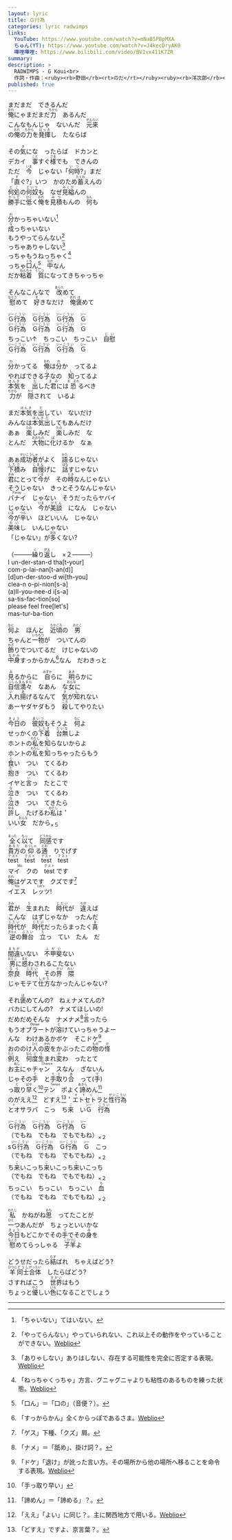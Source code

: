 ```yaml
---
layout: lyric
title: Ｇ行為
categories: lyric radwimps
links:
  YouTube: https://www.youtube.com/watch?v=mNaB5PBpMXA
  ちゅん(YT): https://www.youtube.com/watch?v=J4kecDryAK0
  嗶哩嗶哩: https://www.bilibili.com/video/BV1vx411K7ZR
summary: 
description: >
  RADWIMPS - G Koui<br>
  作詞・作曲：<ruby><rb>野田</rb><rt>のだ</rt></ruby><ruby><rb>洋次郎</rb><rt>ようじろう</rt></ruby><br>
published: true
---
```


まだまだ　できるんだ<br><ruby><rb>俺</rb><rt>おれ</rt></ruby>にゃまだまだ<ruby><rb>力</rb><rt>ちから</rt></ruby>　あるんだ<br>こんなもんじゃ　ないんだ　<ruby><rb>元来</rb><rt>がんらい</rt></ruby><br>の<ruby><rb>俺</rb><rt>おれ</rt></ruby>の<ruby><rb>力</rb><rt>ちから</rt></ruby>を<ruby><rb>発揮</rb><rt>はっき</rt></ruby>し　たならば<br>

その<ruby><rb>気</rb><rt>き</rt></ruby>にな　ったらば　ドカンと<br>デカイ　<ruby><rb>事</rb><rt>こと</rt></ruby>すぐ<ruby><rb>様</rb><rt>さま</rt></ruby>でも　できんの<br>ただ　<ruby><rb>今</rb><rt>いま</rt></ruby>　じゃない「<ruby><rb>何時</rb><rt>いつ</rt></ruby>?」まだ<br>「<ruby><rb>直</rb><rt>す</rt></ruby>ぐ?」いつ　かのため<ruby><rb>蓄</rb><rt>たくわ</rt></ruby>えんの<br><ruby><rb>何処</rb><rt>どこ</rt></ruby>の<ruby><rb>何奴</rb><rt>どいつ</rt></ruby>も　なぜ<ruby><rb>見縊</rb><rt>みくび</rt></ruby>んの<br><ruby><rb>勝手</rb><rt>かって</rt></ruby>に<ruby><rb>低</rb><rt>ひく</rt></ruby>く<ruby><rb>俺</rb><rt>おれ</rt></ruby>を<ruby><rb>見積</rb><rt>みつ</rt></ruby>もんの　<ruby><rb>何</rb><rt>なん</rt></ruby>も<br>

<ruby><rb>分</rb><rt>わ</rt></ruby>かっちゃいない[^cha]<br><ruby><rb>成</rb><rt>な</rt></ruby>っちゃいない<br>もうやってらんない[^teran]<br>っちゃありゃしない[^arya]<br>っちゃもうねっちゃく[^necchakuccha]<br>っちゃ<ruby><rb>口</rb><rt>くち</rt></ruby>ん[^no2n]　<ruby><rb>中</rb><rt>なか</rt></ruby>なん<br>だか<ruby><rb>粘着　質</rb><rt>ねんちゃ　くしつ</rt></ruby>になってきちゃっちゃ<br>

そんなこんなで　<ruby><rb>改</rb><rt>あらた</rt></ruby>めて<br><ruby><rb>慰</rb><rt>なぐさ</rt></ruby>めて　<ruby><rb>好</rb><rt>す</rt></ruby>きなだけ　<ruby><rb>俺</rb><rt>おれ</rt></ruby><ruby><rb>褒</rb><rt>ほ</rt></ruby>めて<br>

<ruby><rb>Ｇ</rb><rt>ジー</rt></ruby><ruby><rb>行為</rb><rt>こうい</rt></ruby>　<ruby><rb>Ｇ</rb><rt>ジー</rt></ruby><ruby><rb>行為</rb><rt>こうい</rt></ruby>　<ruby><rb>Ｇ</rb><rt>ジー</rt></ruby><ruby><rb>行為</rb><rt>こうい</rt></ruby>　<ruby><rb>Ｇ</rb><rt>ジー</rt></ruby><br><ruby><rb>Ｇ</rb><rt>ジー</rt></ruby><ruby><rb>行為</rb><rt>こうい</rt></ruby>　<ruby><rb>Ｇ</rb><rt>ジー</rt></ruby><ruby><rb>行為</rb><rt>こうい</rt></ruby>　<ruby><rb>Ｇ</rb><rt>ジー</rt></ruby><ruby><rb>行為</rb><rt>こうい</rt></ruby>　<ruby><rb>Ｇ</rb><rt>ジー</rt></ruby><br>ちっこい↑　ちっこい　ちっこい　<ruby><rb>自慰</rb><rt>じい</rt></ruby><br><ruby><rb>Ｇ</rb><rt>ジー</rt></ruby><ruby><rb>行為</rb><rt>こうい</rt></ruby>　<ruby><rb>Ｇ</rb><rt>ジー</rt></ruby><ruby><rb>行為</rb><rt>こうい</rt></ruby>　<ruby><rb>Ｇ</rb><rt>ジー</rt></ruby><ruby><rb>行為</rb><rt>こうい</rt></ruby>　<ruby><rb>Ｇ</rb><rt>ジー</rt></ruby><br>

<ruby><rb>分</rb><rt>わ</rt></ruby>かってる　<ruby><rb>俺</rb><rt>おれ</rt></ruby>は<ruby><rb>分</rb><rt>わ</rt></ruby>か　ってるよ<br>やればできる<ruby><rb>子</rb><rt>こ</rt></ruby>なの　<ruby><rb>知</rb><rt>し</rt></ruby>ってるよ<br><ruby><rb>本気</rb><rt>ほんき</rt></ruby>を　<ruby><rb>出</rb><rt>だ</rt></ruby>した<ruby><rb>君</rb><rt>き　み</rt></ruby>には<ruby><rb>恐</rb><rt>お　それ</rt></ruby>るべき<br><ruby><rb>力</rb><rt>ちから</rt></ruby>が　<ruby><rb>隠</rb><rt>かく</rt></ruby>されて　いるよ<br>

まだ<ruby><rb>本気</rb><rt>ほんき</rt></ruby>を<ruby><rb>出</rb><rt>だ</rt></ruby>してい　ないだけ<br>みんなは<ruby><rb>本気</rb><rt>ほんき</rt></ruby><ruby><rb>出</rb><rt>だ</rt></ruby>してもあんだけ<br>あぁ　<ruby><rb>楽</rb><rt>たの</rt></ruby>しみだ　<ruby><rb>楽</rb><rt>たの</rt></ruby>しみだ　な<br>とんだ　<ruby><rb>大物</rb><rt>おおもの</rt></ruby>に<ruby><rb>化</rb><rt>ば</rt></ruby>けるか　なぁ<br>

あぁ<ruby><rb>成功</rb><rt>せいこう</rt></ruby><ruby><rb>者</rb><rt>しゃ</rt></ruby>がよく　<ruby><rb>語</rb><rt>かた</rt></ruby>るじゃない<br><ruby><rb>下積</rb><rt>したづ</rt></ruby>み　<ruby><rb>自慢</rb><rt>じまん</rt></ruby>げに　<ruby><rb>話</rb><rt>はな</rt></ruby>すじゃない<br><ruby><rb>君</rb><rt>きみ</rt></ruby>にとって<ruby><rb>今</rb><rt>いま</rt></ruby>が　その<ruby><rb>時</rb><rt>とき</rt></ruby>なんじゃない<br>そうじゃない　きっとそうなんじゃない<br><ruby><rb>パナイ</rb><rt>Panay</rt></ruby>　じゃない　そうだったらヤバイ<br>じゃない　<ruby><rb>今</rb><rt>いま</rt></ruby>が<ruby><rb>美談</rb><rt>びだん</rt></ruby>　になん　じゃない<br><ruby><rb>今</rb><rt>いま</rt></ruby>が<ruby><rb>辛</rb><rt>つら</rt></ruby>い　ほどいいん　じゃない<br><ruby><rb>美味</rb><rt>おい</rt></ruby>し　いんじゃない<br>「じゃない」が<ruby><rb>多</rb><rt>おお</rt></ruby>くない?<br>

（―――<ruby><rb>繰</rb><rt>く</rt></ruby>り<ruby><rb>返</rb><rt>がえ</rt></ruby>し　×２―――）<br>I un-der-stan-d tha[t-your]<br>com-p-lai-nan[t-an(d)]<br>[d]un-der-stoo-d wi[th-you]<br>clea-n o-pi-nion[s-a]<br>(a)ll-you-nee-d i[s-a]<br>sa-tis-fac-tion[so]<br>please feel free[let's]<br>mas-tur-ba-tion<br>

<ruby><rb>何</rb><rt>なに</rt></ruby>よ　ほんと　<ruby><rb>近頃</rb><rt>ちかごろ</rt></ruby>の　<ruby><rb>男</rb><rt>おとこ</rt></ruby><br>ちゃんと<ruby><rb>一物</rb><rt>いちもつ</rt></ruby>が　ついてんの<br><ruby><rb>飾</rb><rt>かざ</rt></ruby>りでついてるだ　けじゃないの<br><ruby><rb>中身</rb><rt>なかみ</rt></ruby>すっからかん[^sukkarakan]なん　だわきっと<br>

<ruby><rb>見</rb><rt>み</rt></ruby>るからに　<ruby><rb>自</rb><rt>みずか</rt></ruby>らに　<ruby><rb>明</rb><rt>あき</rt></ruby>らかに<br><ruby><rb>自信満々</rb><rt>じしんまんまん</rt></ruby>　なあん　な<ruby><rb>女</rb><rt>おんな</rt></ruby>に<br><ruby><rb>入</rb><rt>い</rt></ruby>れ<ruby><rb>揚</rb><rt>あ</rt></ruby>げるなんて　<ruby><rb>気</rb><rt>き</rt></ruby>が<ruby><rb>知</rb><rt>し</rt></ruby>れない<br>あーヤダヤダもう　<ruby><rb>殺</rb><rt>ころ</rt></ruby>してやりたい<br>

<ruby><rb>今日</rb><rt>きょう</rt></ruby>の　<ruby><rb>彼奴</rb><rt>あいつ</rt></ruby>もそうよ　<ruby><rb>何</rb><rt>なに</rt></ruby>よ<br>せっかくの<ruby><rb>下着</rb><rt>したぎ</rt></ruby>　<ruby><rb>台無</rb><rt>だいな</rt></ruby>しよ<br>ホントの<ruby><rb>私</rb><rt>わたし</rt></ruby>を<ruby><rb>知</rb><rt>し</rt></ruby>らないからよ<br>ホントの<ruby><rb>私</rb><rt>わたし</rt></ruby>を<ruby><rb>知</rb><rt>し</rt></ruby>っちゃったらもう<br><ruby><rb>食</rb><rt>く</rt></ruby>い　つい　てくるわ<br><ruby><rb>抱</rb><rt>だ</rt></ruby>き　つい　てくるわ<br>イヤと<ruby><rb>言</rb><rt>い</rt></ruby>っ　たとこで<br><ruby><rb>泣</rb><rt>な</rt></ruby>き　つい　てくるわ<br><ruby><rb>泣</rb><rt>な</rt></ruby>き　つい　てきたら<br><ruby><rb>許</rb><rt>ゆる</rt></ruby>し　たげるわ<ruby><rb>私</rb><rt>わたし</rt></ruby>は＇<br>いい<ruby><rb>女</rb><rt>おんな</rt></ruby>　だから<sub>×５</sub><br>

<ruby><rb>全</rb><rt>まった</rt></ruby>く<ruby><rb>以</rb><rt>もっ</rt></ruby>て　<ruby><rb>同感</rb><rt>どうかん</rt></ruby>です<br><ruby><rb>貴方</rb><rt>あなた</rt></ruby>の<ruby><rb>仰</rb><rt>おっしゃ</rt></ruby>る<ruby><rb>通</rb><rt>とお</rt></ruby>　りでげす<br><ruby><rb>test</rb><rt>テスト</rt></ruby>　<ruby><rb>test</rb><rt>テスト</rt></ruby>　<ruby><rb>test</rb><rt>テスト</rt></ruby>　<ruby><rb>test</rb><rt>テスト</rt></ruby><br><ruby><rb>マイ　ク</rb><rt>Mic</rt></ruby>の　<ruby><rb>test</rb><rt>テスト</rt></ruby> です<br><ruby><rb>俺</rb><rt>おれ</rt></ruby>はゲスです　クズです[^gskz]<br><ruby><rb>イエス</rb><rt>Yes</rt></ruby>　<ruby><rb>レッツ</rb><rt>Let's</rt></ruby>!<br>

<ruby><rb>君</rb><rt>きみ</rt></ruby>が　<ruby><rb>生</rb><rt>う</rt></ruby>まれた　<ruby><rb>時代</rb><rt>じだい</rt></ruby>が　<ruby><rb>違</rb><rt>ちが</rt></ruby>えば<br>こんな　はずじゃなか　ったんだ<br><ruby><rb>時代</rb><rt>じだい</rt></ruby>が　<ruby><rb>時代</rb><rt>じだい</rt></ruby>だったらまったく<ruby><rb>真</rb><rt>ま</rt></ruby><br><ruby><rb>逆</rb><rt>ぎゃく</rt></ruby>の<ruby><rb>舞台</rb><rt>ぶたい</rt></ruby>　<ruby><rb>立</rb><rt>た</rt></ruby>っ　てい　たん　だ<br>

<ruby><rb>間違</rb><rt>まちが</rt></ruby>いない　<ruby><rb>不甲斐</rb><rt>ふがい</rt></ruby>ない<br><ruby><rb>男</rb><rt>おとこ</rt></ruby>に<ruby><rb>惑</rb><rt>まど</rt></ruby>わされるこたない<br><ruby><rb>奈良</rb><rt>なら</rt></ruby>　<ruby><rb>時代</rb><rt>じだい</rt></ruby>　その<ruby><rb>界　隈</rb><rt>かい　わい</rt></ruby><br>じゃモテて<ruby><rb>仕方</rb><rt>しかた</rt></ruby>なかったんじゃない?<br>

それ<ruby><rb>褒</rb><rt>ほ</rt></ruby>めてんの?　ねぇナメてんの?<br>バカにしてんの?　ナメてほしいの!<br>だめだめそんな　ナメナメ[^namename]<ruby><rb>言</rb><rt>い</rt></ruby>ったら<br>もう<ruby><rb>オブラート</rb><rt>Oblaat</rt></ruby>が<ruby><rb>溶</rb><rt>と</rt></ruby>けていっちゃうよー<br>んな　わけあるかボケ　そこドケ[^doke]<br>おののけ<ruby><rb>人</rb><rt>ひと</rt></ruby>の<ruby><rb>皮</rb><rt>かわ</rt></ruby>をかぶったこの<ruby><rb>物</rb><rt>もの</rt></ruby>の<ruby><rb>怪</rb><rt>け</rt></ruby><br><ruby><rb>例</rb><rt>たと</rt></ruby>え　<ruby><rb>何</rb><rt>なん</rt></ruby><ruby><rb>度</rb><rt>ど</rt></ruby><ruby><rb>生</rb><rt>う</rt></ruby>まれ<ruby><rb>変</rb><rt>か</rt></ruby>わ　ったとて<br>お<ruby><rb>主</rb><rt>ぬし</rt></ruby>にゃ<ruby><rb>チャン　ス</rb><rt>Chance</rt></ruby>なん　ざないん<br>じゃその<ruby><rb>手</rb><rt>て</rt></ruby>　と<ruby><rb>手</rb><rt>て</rt></ruby><ruby><rb>取</rb><rt>と</rt></ruby>り<ruby><rb>合</rb><rt>あ</rt></ruby>　って(<ruby><rb>手</rb><rt>て</rt></ruby>)<br>っ<ruby><rb>取</rb><rt>と</rt></ruby>り<ruby><rb>早</rb><rt>ばや</rt></ruby>く[^tettori]<ruby><rb>テン　ポ</rb><rt>Tempo</rt></ruby>よく<ruby><rb>諦</rb><rt>あきら</rt></ruby>めん[^akiramen]<br>のがええ[^ee]　どすえ[^dosue]＇<ruby><rb>エトセトラ</rb><rt>ｅｔｃ．</rt></ruby>と<ruby><rb>性行為</rb><rt>せいこうい</rt></ruby><br><ruby><rb>とオ</rb><rt>ト</rt></ruby>サラバ　こっ　ち<ruby><rb>来</rb><rt>こ</rt></ruby>　い<ruby><rb>Ｇ</rb><rt>ジー</rt></ruby>　<ruby><rb>行為</rb><rt>こうい</rt></ruby><br>

<ruby><rb>Ｇ</rb><rt>ジー</rt></ruby><ruby><rb>行為</rb><rt>こうい</rt></ruby>　<ruby><rb>Ｇ</rb><rt>ジー</rt></ruby><ruby><rb>行為</rb><rt>こうい</rt></ruby>　<ruby><rb>Ｇ</rb><rt>ジー</rt></ruby><ruby><rb>行為</rb><rt>こうい</rt></ruby>　<ruby><rb>Ｇ</rb><rt>ジー</rt></ruby><br>（でもね　でもね　でもでもね）<sub>×２</sub><br>s<ruby><rb>Ｇ</rb><rt>ジー</rt></ruby><ruby><rb>行為</rb><rt>こうい</rt></ruby>　<ruby><rb>Ｇ</rb><rt>ジー</rt></ruby><ruby><rb>行為</rb><rt>こうい</rt></ruby>　<ruby><rb>Ｇ</rb><rt>ジー</rt></ruby><ruby><rb>行為</rb><rt>こうい</rt></ruby>　<ruby><rb>Ｇ</rb><rt>ジー</rt></ruby>　こっ<br>（でもね　でもね　でもでもね）<sub>×２</sub><br>ち<ruby><rb>来</rb><rt>こ</rt></ruby>いこっち<ruby><rb>来</rb><rt>こ</rt></ruby>いこっち<ruby><rb>来</rb><rt>こ</rt></ruby>いこっち<br>（でもね　でもね　でもでもね）<sub>×２</sub><br>ちっこい　ちっこい　ちっこい　<ruby><rb>血</rb><rt>ち</rt></ruby><br>（でもね　でもね　でもでもね）<sub>×２</sub><br>

<ruby><rb>私</rb><rt>わたし</rt></ruby>　かねがね<ruby><rb>思</rb><rt>おも</rt></ruby>　ってたことが<br><ruby><rb>一</rb><rt>ひと</rt></ruby>つあんだが　ちょっといいかな<br><ruby><rb>今日</rb><rt>きょう</rt></ruby>もどこかでその<ruby><rb>手</rb><rt>て</rt></ruby>でその<ruby><rb>身</rb><rt>み</rt></ruby>を<br><ruby><rb>慰</rb><rt>なぐさ</rt></ruby>めてらっしゃる　<ruby><rb>子羊</rb><rt>こひつじ</rt></ruby>よ<br>

どうせだったら<ruby><rb>結</rb><rt>むす</rt></ruby>ばれ　ちゃえばどう?<br><ruby><rb>羊</rb><rt>ひつじ</rt></ruby><ruby><rb>同士</rb><rt>どうし</rt></ruby><ruby><rb>合体</rb><rt>がったい</rt></ruby>　したらばどう?<br>さすればこう　<ruby><rb>世界</rb><rt>せかい</rt></ruby>はもう<br>ちょっと<ruby><rb>優</rb><rt>やさ</rt></ruby>しい<ruby><rb>色</rb><rt>いろ</rt></ruby>になることでしょう<br>

---
[^cha]: 「ちゃいない」てはいない。
[^arya]: 「ありゃしない」ありはしない、存在する可能性を完全に否定する表現。 [Weblio](https://thesaurus.weblio.jp/content/ありはしない)
[^teran]: 「やってらんない」やっていられない、これ以上その動作をやっていることができない。[Weblio](https://www.weblio.jp/content/やってらんない)
[^necchakuccha]: 「ねっちゃくっちゃ」方言、グニャグニャよりも粘性のあるものを練った状態。[Weblio](https://www.weblio.jp/content/ねっちゃくっちゃ)
[^no2n]: 「口ん」＝「口の」（音便？）。
[^sukkarakan]: 「すっからかん」全くからっぽであるさま。[Weblio](https://www.weblio.jp/content/すっからかん)
[^gskz]: 「ゲス」下種、「クズ」屑。
[^namename]: 「ナメ」＝「舐め」、掛け詞？。
[^doke]: 「ドケ」「退け」が訛った言い方。その場所から他の場所へ移ることを命令する表現。[Weblio](https://www.weblio.jp/content/どけ)
[^tettori]: 「手っ取り早い」
[^akiramen]: 「諦めん」＝「諦める」？。
[^ee]: 「ええ」「よい」に同じ？。主に関西地方で用いる。[Weblio](https://www.weblio.jp/content/ええ)
[^dosue]: 「どすえ」ですよ、京言葉？。